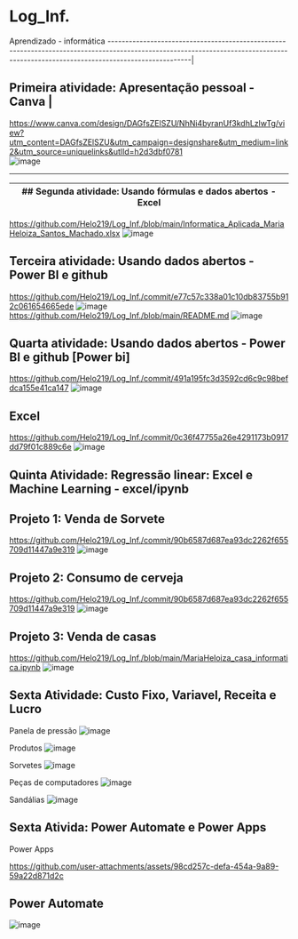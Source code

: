 # Log_Inf.
Aprendizado -  informática
-----------------------------------------------------------------------------------------------------------------------------------------------------------------------------------|
## Primeira atividade: Apresentação pessoal - Canva                                                                                                                          |
https://www.canva.com/design/DAGfsZElSZU/NhNi4byranUf3kdhLzlwTg/view?utm_content=DAGfsZElSZU&utm_campaign=designshare&utm_medium=link2&utm_source=uniquelinks&utlId=h2d3dbf0781    
![image](https://github.com/user-attachments/assets/0258b560-4602-42a2-b98e-b2be4f900134)                                                                                          

---------------------------------------------------------------
|## Segunda atividade: Usando fórmulas e dados abertos - Excel 
---------------------------------------------------------------|
https://github.com/Helo219/Log_Inf./blob/main/Informatica_Aplicada_MariaHeloiza_Santos_Machado.xlsx
![image](https://github.com/user-attachments/assets/03d20508-236f-4aae-a44d-2f85464682b1)

## Terceira atividade: Usando dados abertos - Power BI e github
https://github.com/Helo219/Log_Inf./commit/e77c57c338a01c10db83755b912c061654665ede
![image](https://github.com/user-attachments/assets/e942ed55-7f38-40ac-8902-c4324ce6efb9)
https://github.com/Helo219/Log_Inf./blob/main/README.md
![image](https://github.com/user-attachments/assets/bae131ee-b627-4e28-a064-019afa6112fb)

## Quarta atividade: Usando dados abertos - Power BI e github [Power bi]
https://github.com/Helo219/Log_Inf./commit/491a195fc3d3592cd6c9c98befdca155e41ca147
![image](https://github.com/user-attachments/assets/483caada-b590-474f-ab71-0a6c7ac31e77)
## Excel
https://github.com/Helo219/Log_Inf./commit/0c36f47755a26e4291173b0917dd79f01c889c6e
![image](https://github.com/user-attachments/assets/043854b5-5b72-4c94-8631-c6438f110bf9)

## Quinta Atividade: Regressão linear: Excel e Machine Learning - excel/ipynb
## Projeto 1: Venda de Sorvete
https://github.com/Helo219/Log_Inf./commit/90b6587d687ea93dc2262f655709d11447a9e319
![image](https://github.com/user-attachments/assets/96641c48-5936-4626-b982-49ce4103e72a)

## Projeto 2: Consumo de cerveja
https://github.com/Helo219/Log_Inf./commit/90b6587d687ea93dc2262f655709d11447a9e319
![image](https://github.com/user-attachments/assets/f11914e2-c97a-4865-a42f-86734fb7398b)

## Projeto 3: Venda de casas
https://github.com/Helo219/Log_Inf./blob/main/MariaHeloiza_casa_informatica.ipynb
![image](https://github.com/user-attachments/assets/7a27240c-ccf7-4bb2-81e0-ba9e3fe96d52)

## Sexta Atividade: Custo Fixo, Variavel, Receita e Lucro
Panela de pressão
![image](https://github.com/user-attachments/assets/30c5f6ef-2028-456b-989d-c64bf52a5cfd)

Produtos
![image](https://github.com/user-attachments/assets/d380cd3f-603b-4cb5-a165-856e5d7d9d61)

Sorvetes
![image](https://github.com/user-attachments/assets/e859d958-f0b2-4b8a-a94c-c9cd954a6b0a)

Peças de computadores
![image](https://github.com/user-attachments/assets/43994026-9a12-44df-a542-f16940c0179c)

Sandálias
![image](https://github.com/user-attachments/assets/98c11f89-4273-4888-9436-66d8a151d17a)

## Sexta Ativida: Power Automate e Power Apps
Power Apps


https://github.com/user-attachments/assets/98cd257c-defa-454a-9a89-59a22d871d2c

## Power Automate

![image](https://github.com/user-attachments/assets/767ba1d3-a501-4257-8430-075122c12ed4)




